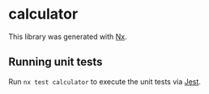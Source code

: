 # calculator

This library was generated with [Nx](https://nx.dev).

## Running unit tests

Run `nx test calculator` to execute the unit tests via [Jest](https://jestjs.io).
